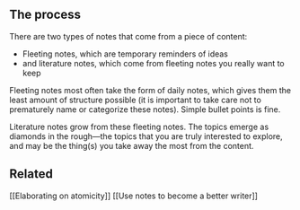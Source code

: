 ## The process
 
There are two types of notes that come from a piece of content:
- Fleeting notes, which are temporary reminders of ideas
- and literature notes, which come from fleeting notes you really want to keep

Fleeting notes most often take the form of daily notes, which gives them the least amount of structure possible (it is important to take care not to prematurely name or categorize these notes). Simple bullet points is fine.

Literature notes grow from these fleeting notes. The topics emerge as diamonds in the rough—the topics that you are truly interested to explore, and may be the thing(s) you take away the most from the content.

## Related

[[Elaborating on atomicity]]
[[Use notes to become a better writer]]